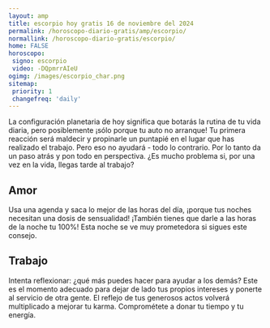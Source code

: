 ```yaml
---
layout: amp
title: escorpio hoy gratis 16 de noviembre del 2024 
permalink: /horoscopo-diario-gratis/amp/escorpio/
normallink: /horoscopo-diario-gratis/escorpio/
home: FALSE
horoscopo:
 signo: escorpio
 video: -DQpmrrAIeU
ogimg: /images/escorpio_char.png
sitemap:
 priority: 1
 changefreq: 'daily'
---
```



La configuración planetaria de hoy significa que botarás la rutina de tu vida diaria, pero posiblemente ¡sólo porque tu auto no arranque! Tu primera reacción será maldecir y propinarle un puntapié en el lugar que has realizado el trabajo. Pero eso no ayudará - todo lo contrario. Por lo tanto da un paso atrás y pon todo en perspectiva. ¿Es mucho problema si, por una vez en la vida, llegas tarde al trabajo?

## Amor

Usa una agenda y saca lo mejor de las horas del día, ¡porque tus noches necesitan una dosis de sensualidad! ¡También tienes que darle a las horas de la noche tu 100%! Esta noche se ve muy prometedora si sigues este consejo.

## Trabajo

Intenta reflexionar: ¿qué más puedes hacer para ayudar a los demás? Este es el momento adecuado para dejar de lado tus propios intereses y ponerte al servicio de otra gente. El reflejo de tus generosos actos volverá multiplicado a mejorar tu karma. Comprométete a donar tu tiempo y tu energía.
